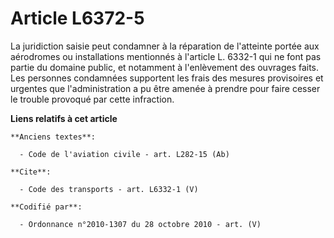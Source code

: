 # Article L6372-5

La juridiction saisie peut condamner à la réparation de l'atteinte portée aux aérodromes ou installations mentionnés à
l'article L. 6332-1 qui ne font pas partie du domaine public, et notamment à l'enlèvement des ouvrages faits. Les personnes
condamnées supportent les frais des mesures provisoires et urgentes que l'administration a pu être amenée à prendre pour
faire cesser le trouble provoqué par cette infraction.

**Liens relatifs à cet article**

	**Anciens textes**:

	  - Code de l'aviation civile - art. L282-15 (Ab)

	**Cite**:

	  - Code des transports - art. L6332-1 (V)

	**Codifié par**:

	  - Ordonnance n°2010-1307 du 28 octobre 2010 - art. (V)
